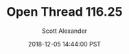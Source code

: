 ---
layout: podcast
title: "Open Thread 116.25"
author: Scott Alexander
description: https://slatestarcodex.com/2018/12/05/open-thread-116-25/
date: 2018-12-05 14:44:00 PST
length: 77382
duration: 19
guid: open-thread-116-25
---
